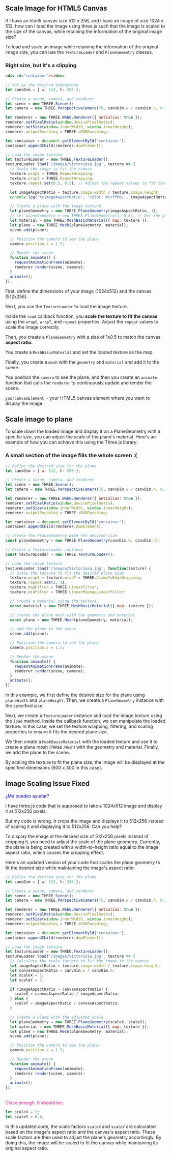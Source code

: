 ## Scale Image for HTML5 Canvas

If I have an html5 canvas size 512 x 256, and I have an image of size 1024 x 512, how can I load the image using three.js such that the image is scaled to the size of the canvas, while retaining the information of the original image size?

To load and scale an image while retaining the information of the original image size, you can use the `TextureLoader` and `PlaneGeometry` classes.

### Right size, but it's a clipping

```html
<div id="container"></div>
```

```javascript
// Set up the desired dimensions
let canvDim = { w: 512, h: 256 };

// Create a scene, camera, and renderer
let scene = new THREE.Scene();
let camera = new THREE.PerspectiveCamera(75, canvDim.w / canvDim.h, 0.1, 1000);

let renderer = new THREE.WebGLRenderer({ antialias: true });
renderer.setPixelRatio(window.devicePixelRatio);
renderer.setSize(window.innerWidth, window.innerHeight);
renderer.outputEncoding = THREE.sRGBEncoding;

let container = document.getElementById('container');
container.appendChild(renderer.domElement);

// Load the image texture
let textureLoader = new THREE.TextureLoader();
textureLoader.load('/images/Victoriosa.jpg', texture => {
  // Scale the image to fit the canvas
  texture.wrapS = THREE.RepeatWrapping;
  texture.wrapT = THREE.RepeatWrapping;
  texture.repeat.set(0.5, 0.5); // Adjust the repeat values to fit the canvas

  let imageAspectRatio = texture.image.width / texture.image.height;
  console.log('%cimageAspectRatio', 'color: #ccff00;', imageAspectRatio);

  // Create a plane with the image texture
  let planeGeometry = new THREE.PlaneGeometry(imageAspectRatio, 1);
  // let planeGeometry = new THREE.PlaneGeometry(1, 0.5); // Set the plane size to match the canvas aspect ratio
  let material = new THREE.MeshBasicMaterial({ map: texture });
  let plane = new THREE.Mesh(planeGeometry, material);
  scene.add(plane);

  // Position the camera to see the plane
  camera.position.z = 1.5;

  // Render the scene
  function animate() {
    requestAnimationFrame(animate);
    renderer.render(scene, camera);
  }
  animate();
});
```

First, define the dimensions of your image (1024x512) and the canvas (512x256).

Next, you use the `TextureLoader` to load the image texture.

Inside the `load` callback function, you **scale the texture to fit the canvas** using the `wrapS`, `wrapT`, and `repeat` properties. Adjust the `repeat` values to scale the image correctly.

Then, you create a `PlaneGeometry` with a size of 1x0.5 to match the canvas **aspect ratio.**

You create a `MeshBasicMaterial` and set the loaded texture as the map.

Finally, you create a `mesh` with the `geometry` and `material` and add it to the scene.

You position the `camera` to see the plane, and then you create an `animate` function that calls the `renderer` to continuously update and render the scene.

`yourCanvasElement` = your HTML5 canvas element where you want to display the image.

## Scale image to plane

To scale down the loaded image and display it on a PlaneGeometry with a specific size, you can adjust the scale of the plane's material. Here's an example of how you can achieve this using the Three.js library:

### A small section of the image fills the whole screen :(

```javascript
// Define the desired size for the plane
let canvDim = { w: 512, h: 256 };

// Create a scene, camera, and renderer
let scene = new THREE.Scene();
let camera = new THREE.PerspectiveCamera(75, canvDim.w / canvDim.h, 0.1, 1000);

let renderer = new THREE.WebGLRenderer({ antialias: true });
renderer.setPixelRatio(window.devicePixelRatio);
renderer.setSize(window.innerWidth, window.innerHeight);
renderer.outputEncoding = THREE.sRGBEncoding;

let container = document.getElementById('container');
container.appendChild(renderer.domElement);

// Create the PlaneGeometry with the desired size
const planeGeometry = new THREE.PlaneGeometry(canvDim.w, canvDim.h);

// Create a TextureLoader instance
const textureLoader = new THREE.TextureLoader();

// Load the image texture
textureLoader.load('/images/Victoriosa.jpg', function(texture) {
  // Scale the texture to fit the desired plane size
  texture.wrapS = texture.wrapT = THREE.ClampToEdgeWrapping;
  texture.repeat.set(1, 1);
  texture.magFilter = THREE.LinearFilter;
  texture.minFilter = THREE.LinearMipmapLinearFilter;

  // Create a material using the texture
  const material = new THREE.MeshBasicMaterial({ map: texture });

  // Create the plane mesh with the geometry and material
  const plane = new THREE.Mesh(planeGeometry, material);

  // Add the plane to the scene
  scene.add(plane);

  // Position the camera to see the plane
  camera.position.z = 1.5;

  // Render the scene
  function animate() {
    requestAnimationFrame(animate);
    renderer.render(scene, camera);
  }
  animate();
});
```

In this example, we first define the desired size for the plane using `planeWidth` and `planeHeight`. Then, we create a `PlaneGeometry` instance with the specified size.

Next, we create a `TextureLoader` instance and load the image texture using the `load` method. Inside the callback function, we can manipulate the loaded texture. In this case, we set the texture wrapping, filtering, and scaling properties to ensure it fits the desired plane size.

We then create a `MeshBasicMaterial` with the loaded texture and use it to create a plane mesh (`THREE.Mesh`) with the geometry and material. Finally, we add the plane to the scene.

By scaling the texture to fit the plane size, the image will be displayed at the specified dimensions (500 x 300 in this case).

## Image Scaling Issue Fixed

<span style="color:#0000dd;">¿Me puedes ayudar?</span>

I have three.js code that is supposed to take a 1024x512 image and display it at 512x256 pixels.

But my code is wrong.  It crops the image and displays it to 512x256 instead of scaling it and displaying it to 512x256.  Can you help?

To display the image at the desired size of 512x256 pixels instead of cropping it, you need to adjust the scale of the plane geometry. Currently, the plane is being created with a width-to-height ratio equal to the image aspect ratio, which causes the cropping effect.

Here's an updated version of your code that scales the plane geometry to fit the desired size while maintaining the image's aspect ratio:

```javascript
// Define the desired size for the plane
let canvDim = { w: 512, h: 256 };

// Create a scene, camera, and renderer
let scene = new THREE.Scene();
let camera = new THREE.PerspectiveCamera(75, canvDim.w / canvDim.h, 0.1, 1000);

let renderer = new THREE.WebGLRenderer({ antialias: true });
renderer.setPixelRatio(window.devicePixelRatio);
renderer.setSize(window.innerWidth, window.innerHeight);
renderer.outputEncoding = THREE.sRGBEncoding;

let container = document.getElementById('container');
container.appendChild(renderer.domElement);

// Load the image texture
let textureLoader = new THREE.TextureLoader();
textureLoader.load('/images/Victoriosa.jpg', texture => {
  // Calculate the scale factors to fit the image in the canvas
  let imageAspectRatio = texture.image.width / texture.image.height;
  let canvasAspectRatio = canvDim.w / canvDim.h;
  let scaleX = 1;
  let scaleY = 1;

  if (imageAspectRatio > canvasAspectRatio) {
    scaleX = canvasAspectRatio / imageAspectRatio;
  } else {
    scaleY = imageAspectRatio / canvasAspectRatio;
  }

  // Create a plane with the adjusted scale
  let planeGeometry = new THREE.PlaneGeometry(scaleX, scaleY);
  let material = new THREE.MeshBasicMaterial({ map: texture });
  let plane = new THREE.Mesh(planeGeometry, material);
  scene.add(plane);

  // Position the camera to see the plane
  camera.position.z = 1.5;

  // Render the scene
  function animate() {
    requestAnimationFrame(animate);
    renderer.render(scene, camera);
  }
  animate();
});
```

<br>
<span style="color:deeppink;">Close enough.  It should be:</span>

```js
let scaleX = 1;
let scaleY = 0.5;
```

In this updated code, the scale factors `scaleX` and `scaleY` are calculated based on the image's aspect ratio and the canvas's aspect ratio. These scale factors are then used to adjust the plane's geometry accordingly. By doing this, the image will be scaled to fit the canvas while maintaining its original aspect ratio.

<br>
